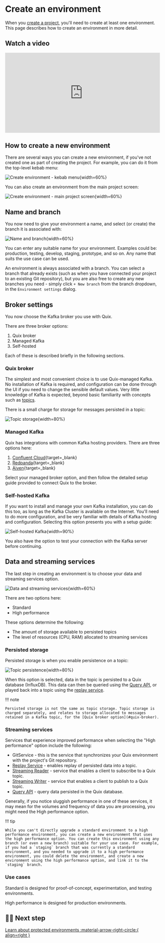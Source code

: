 # Create an environment

When you [create a project](create-project.md), you'll need to create at least one environment. This page describes how to create an environment in more detail.

## Watch a video

<div style="position: relative; padding-bottom: 51.549942594718715%; height: 0;"><iframe src="https://www.loom.com/embed/877ae703f0cf458f8827341549adce6c?sid=a1fed45f-b4a2-4442-8d9e-c981b6286fcb" frameborder="0" webkitallowfullscreen mozallowfullscreen allowfullscreen style="position: absolute; top: 0; left: 0; width: 100%; height: 100%;"></iframe></div>

## How to create a new environment

There are several ways you can create a new environment, if you've not created one as part of creating the project. For example, you can do it from the top-level kebab menu:

![Create environment - kebab menu](../images/create-environment/create-environment-kebab-menu.png){width=60%}

You can also create an environment from the main project screen:

![Create environment - main project screen](../images/create-environment/create-environment-project-screen.png){width=60%}

## Name and branch

You now need to give your environment a name, and select (or create) the branch it is associated with:

![Name and branch](../images/create-environment/name-branch.png){width=60%}

You can enter any suitable name for your environment. Examples could be: production, testing, develop, staging, prototype, and so on. Any name that suits the use case can be used.

An environment is always associated with a branch. You can select a branch that already exists (such as when you have connected your project to an existing Git repository), but you are also free to create any new branches you need - simply click `+ New branch` from the branch dropdown, in the `Environment settings` dialog.

## Broker settings

You now choose the Kafka broker you use with Quix.

There are three broker options:

1. Quix broker
2. Managed Kafka
3. Self-hosted

Each of these is described briefly in the following sections.

### Quix broker

The simplest and most convenient choice is to use Quix-managed Kafka. No installation of Kafka is required, and configuration can be done through the UI if you need to change the sensible default values. Very little knowledge of Kafka is expected, beyond basic familiarity with concepts such as [topics](../get-started/glossary.md#topic).

There is a small charge for storage for messages persisted in a topic: 

![Topic storage](../images/create-environment/topic-storage.png){width=80%}

### Managed Kafka

Quix has integrations with common Kafka hosting providers. There are three options here:

1. [Confluent Cloud](https://www.confluent.io/confluent-cloud/){target=_blank}
2. [Redpanda](https://redpanda.com/){target=_blank}
3. [Aiven](https://aiven.io/kafka){target=_blank}

Select your managed broker option, and then follow the detailed setup guide provided to connect Quix to the broker.

### Self-hosted Kafka

If you want to install and manage your own Kafka installation, you can do this too, as long as the Kafka Cluster is available on the Internet. You'll need to do more configuration, and be very familiar with details of Kafka hosting and configuration. Selecting this option presents you with a setup guide:

![Self-hosted Kafka](../images/create-environment/self-hosted-kafka.png){width=90%}

You also have the option to test your connection with the Kafka server before continuing.

## Data and streaming services

The last step in creating an environment is to choose your data and streaming services option. 

![Data and streaming services](../images/create-environment/data-streaming-services.png){width=60%}

There are two options here:

* Standard
* High performance

These options determine the following:

* The amount of storage available to persisted topics
* The level of resources (CPU, RAM) allocated to streaming services

### Persisted storage

Persisted storage is when you enable persistence on a topic: 

![Topic persistence](../images/create-environment/topic-persistence.png){width=80%}

When this option is selected, data in the topic is persisted to a Quix database (InfluxDB). This data can then be queried using the [Query API](../apis/query-api/overview.md), or played back into a topic using the [replay service](../manage/replay.md). 

!!! note

    Persisted storage is not the same as topic storage. Topic storage is charged separately, and relates to storage allocated to messages retained in a Kafka topic, for the [Quix broker option](#quix-broker).

### Streaming services

Services that experience improved performance when selecting the "High performance" option include the following:

* GitService - this is the service that synchronizes your Quix environment with the project's Git repository.
* [Replay Service](../manage/replay.md) - enables replay of persisted data into a topic.
* [Streaming Reader](../apis/streaming-reader-api/overview.md) - service that enables a client to subscribe to a Quix topic.
* [Streaming Writer](../apis/streaming-writer-api/overview.md) - service that enables a client to publish to a Quix topic.
* [Query API](../apis/query-api/overview.md) - query data persisted in the Quix database.

Generally, if you notice sluggish performance in one of these services, it may mean for the volumes and frequency of data you are processing, you might need the High performance option.

!!! tip

    While you can't directly upgrade a standard environment to a high performance environment, you can create a new environment that uses the high performance option. You can create this environment using any branch (or even a new branch) suitable for your use case. For example, if you had a `staging` branch that was currently a standard environment, and you needed to upgrade it to a high performance environment, you could delete the environment, and create a new environment using the high performance option, and link it to the `staging` branch.

### Use cases

Standard is designed for proof-of-concept, experimentation, and testing environments.

High performance is designed for production environments.

## 🏃‍♀️ Next step

[Learn about protected environments :material-arrow-right-circle:{ align=right }](./protected-environment.md)

